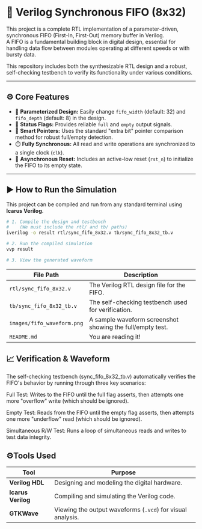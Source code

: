 # 💾 Verilog Synchronous FIFO (8x32)

This project is a complete RTL implementation of a parameter-driven, synchronous FIFO (First-In, First-Out) memory buffer in Verilog.  
A FIFO is a fundamental building block in digital design, essential for handling data flow between modules operating at different speeds or with bursty data.

This repository includes both the synthesizable RTL design and a robust, self-checking testbench to verify its functionality under various conditions.

---

## ⚙️ Core Features

- 📏 **Parameterized Design:** Easily change `fifo_width` (default: 32) and `fifo_depth` (default: 8) in the design.  
- 🚩 **Status Flags:** Provides reliable `full` and `empty` output signals.  
- 🧠 **Smart Pointers:** Uses the standard "extra bit" pointer comparison method for robust full/empty detection.  
- ⏱️ **Fully Synchronous:** All read and write operations are synchronized to a single clock (`clk`).  
- 🔄 **Asynchronous Reset:** Includes an active-low reset (`rst_n`) to initialize the FIFO to its empty state.

---

## ▶️ How to Run the Simulation

This project can be compiled and run from any standard terminal using **Icarus Verilog**.

```bash
# 1. Compile the design and testbench
#    (We must include the rtl/ and tb/ paths)
iverilog -o result rtl/sync_fifo_8x32.v tb/sync_fifo_8x32_tb.v

# 2. Run the compiled simulation
vvp result

# 3. View the generated waveform

```
| File Path                  | Description                                               |
| -------------------------- | --------------------------------------------------------- |
| `rtl/sync_fifo_8x32.v`     | The Verilog RTL design file for the FIFO.                 |
| `tb/sync_fifo_8x32_tb.v`   | The self-checking testbench used for verification.        |
| `images/fifo_waveform.png` | A sample waveform screenshot showing the full/empty test. |
| `README.md`                | You are reading it!                                       |

## 📈 Verification & Waveform

The self-checking testbench (sync_fifo_8x32_tb.v) automatically verifies the FIFO's behavior by running through three key scenarios:

Full Test: Writes to the FIFO until the full flag asserts, then attempts one more "overflow" write (which should be ignored).

Empty Test: Reads from the FIFO until the empty flag asserts, then attempts one more "underflow" read (which should be ignored).

Simultaneous R/W Test: Runs a loop of simultaneous reads and writes to test data integrity.

## ⚙️Tools Used
| Tool               | Purpose                                                    |
| ------------------ | ---------------------------------------------------------- |
| **Verilog HDL**    | Designing and modeling the digital hardware.               |
| **Icarus Verilog** | Compiling and simulating the Verilog code.                 |
| **GTKWave**        | Viewing the output waveforms (`.vcd`) for visual analysis. |







